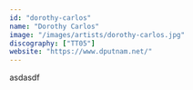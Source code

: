 ```yaml
---
id: "dorothy-carlos"
name: "Dorothy Carlos"
image: "/images/artists/dorothy-carlos.jpg"
discography: ["TT05"]
website: "https://www.dputnam.net/"
---
```


asdasdf